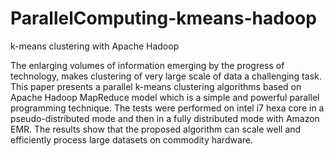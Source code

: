 # ParallelComputing-kmeans-hadoop
k-means clustering with Apache Hadoop

The enlarging volumes of information emerging by the progress of technology, makes clustering of very large scale of data a challenging task. This paper presents a parallel k-means clustering algorithms based on Apache Hadoop MapReduce model which is a simple and powerful parallel programming technique. The tests were performed on intel i7 hexa core in a pseudo-distributed mode and then in a fully distributed mode with Amazon EMR. The results show that the proposed algorithm can scale well and efficiently process large datasets on commodity hardware.
